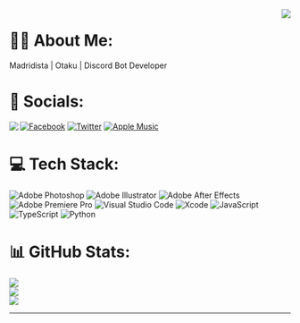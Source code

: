 <img align='right' src="https://music-profile.rayriffy.com/theme/dark.svg?uid=000036.19f14d9dacbf4fb49607eeca06ef6089.0647">


# 🧑‍💼 About Me:
Madridista | Otaku | Discord Bot Developer

# 💬 Socials:
[![Facebook](https://img.shields.io/badge/Facebook-%231877F2.svg?style=for-the-badge&logo=Facebook&logoColor=white)](https://facebook.com/merin.2730) [![Twitter](https://img.shields.io/badge/Twitter-%231DA1F2.svg?style=for-the-badge&logo=Twitter&logoColor=white)](https://twitter.com/merin_2730) [![Apple Music](https://img.shields.io/badge/Apple_Music-fc3c44?style=for-the-badge&logo=apple-music&logoColor=white)](https://music.apple.com/profile/aporla15)
<img align='left' src="https://lanyard-profile-readme.vercel.app/api/728520816714580010">

# 💻 Tech Stack:
![Adobe Photoshop](https://img.shields.io/badge/adobe%20photoshop-%2331A8FF.svg?style=for-the-badge&logo=adobe%20photoshop&logoColor=white) ![Adobe Illustrator](https://img.shields.io/badge/adobe%20illustrator-%23FF9A00.svg?style=for-the-badge&logo=adobe%20illustrator&logoColor=white) ![Adobe After Effects](https://img.shields.io/badge/Adobe%20After%20Effects-9999FF.svg?style=for-the-badge&logo=Adobe%20After%20Effects&logoColor=white) ![Adobe Premiere Pro](https://img.shields.io/badge/Adobe%20Premiere%20Pro-9999FF.svg?style=for-the-badge&logo=Adobe%20Premiere%20Pro&logoColor=white) ![Visual Studio Code](https://img.shields.io/badge/Visual%20Studio%20Code-0078d7.svg?style=for-the-badge&logo=visual-studio-code&logoColor=white) ![Xcode](https://img.shields.io/badge/Xcode-007ACC?style=for-the-badge&logo=Xcode&logoColor=white) ![JavaScript](https://img.shields.io/badge/javascript-%23323330.svg?style=for-the-badge&logo=javascript&logoColor=%23F7DF1E) ![TypeScript](https://img.shields.io/badge/typescript-%23007ACC.svg?style=for-the-badge&logo=typescript&logoColor=white) ![Python](https://img.shields.io/badge/python-3670A0?style=for-the-badge&logo=python&logoColor=ffdd54)

# 📊 GitHub Stats:
![](https://github-readme-stats.vercel.app/api?username=Merin1902&theme=dark&hide_border=false&include_all_commits=false&count_private=false)<br/>
![](https://github-readme-streak-stats.herokuapp.com/?user=Merin1902&theme=dark&hide_border=false)<br/>
![](https://github-readme-stats.vercel.app/api/top-langs/?username=Merin1902&theme=dark&hide_border=false&include_all_commits=false&count_private=false&layout=compact)

---

